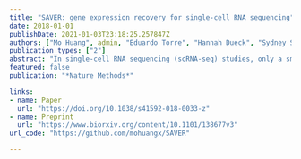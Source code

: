 ```yaml
---
title: "SAVER: gene expression recovery for single-cell RNA sequencing"
date: 2018-01-01
publishDate: 2021-01-03T23:18:25.257847Z
authors: ["Mo Huang", admin, "Eduardo Torre", "Hannah Dueck", "Sydney Shaffer", "Roberto Bonasio", "John I. Murray", "Arjun Raj", "Mingyao Li", "Nancy R. Zhang"]
publication_types: ["2"]
abstract: "In single-cell RNA sequencing (scRNA-seq) studies, only a small fraction of the transcripts present in each cell are sequenced. This leads to unreliable quantification of genes with low or moderate expression, which hinders downstream analysis. To address this challenge, we developed SAVER (single-cell analysis via expression recovery), an expression recovery method for unique molecule index (UMI)-based scRNA-seq data that borrows information across genes and cells to provide accurate expression estimates for all genes."
featured: false
publication: "*Nature Methods*"

links:
- name: Paper
  url: "https://doi.org/10.1038/s41592-018-0033-z"
- name: Preprint
  url: "https://www.biorxiv.org/content/10.1101/138677v3"
url_code: "https://github.com/mohuangx/SAVER"

---
```


